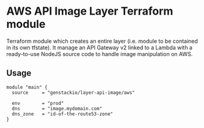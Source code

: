 # AWS API Image Layer Terraform module

Terraform module which creates an entire layer (i.e. module to be contained in its own tfstate).
It manage an API Gateway v2 linked to a Lambda with a ready-to-use NodeJS source code to handle
image manipulation on AWS.

## Usage

```hcl
module "main" {
  source     = "genstackio/layer-api-image/aws"

  env        = "prod"
  dns        = "image.mydomain.com"
  dns_zone   = "id-of-the-route53-zone"
}
```
